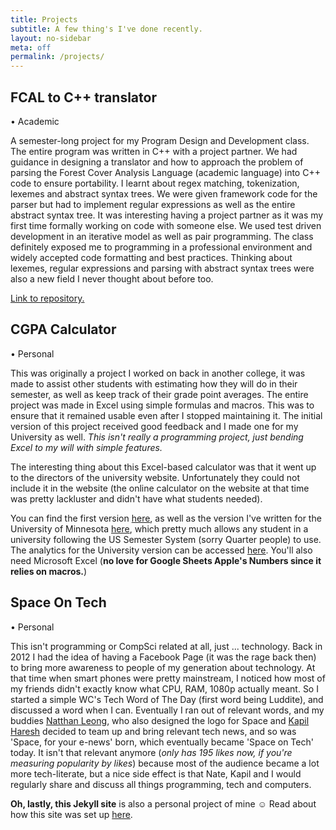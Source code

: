 ```yaml
---
title: Projects
subtitle: A few thing's I've done recently.
layout: no-sidebar
meta: off
permalink: /projects/
---
```


## FCAL to C++ translator
• Academic 

A semester-long project for my Program Design and Development class. The entire program was written in C++ with a project partner. We had guidance in designing a translator and how to approach the problem of parsing the Forest Cover Analysis Language (academic language) into C++ code to ensure portability. I learnt about regex matching, tokenization, lexemes and abstract syntax trees. We were given framework code for the parser but had to implement regular expressions as well as the entire abstract syntax tree. It was interesting having a project partner as it was my first time formally working on code with someone else. We used test driven development in an iterative model as well as pair programming. The class definitely exposed me to programming in a professional environment and widely accepted code formatting and best practices. Thinking about lexemes, regular expressions and parsing with abstract syntax trees were also a new field I never thought about before too.

[Link to repository.](https://github.com/leewc/fcal-cpp-translator)
<br />

## CGPA Calculator
• Personal

This was originally a project I worked on back in another college, it was made to assist other students with estimating how they will do in their semester, as well as keep track of their grade point averages. The entire project was made in Excel using simple formulas and macros. This was to ensure that it remained usable even after I stopped maintaining it. The initial version of this project received good feedback and I made one for my University as well. *This isn't really a programming project, just bending Excel to my will with simple features.*

The interesting thing about this Excel-based calculator was that it went up to the directors of the university website. Unfortunately they could not include it in the website (the online calculator on the website at that time was pretty lackluster and didn't have what students needed). 

You can find the first version [here](https://www.box.com/s/80cb6f49db252ac20273), as well as the version I've written for the University of Minnesota [here](https://goo.gl/m67cXl), which pretty much allows any student in a university following the US Semester System (sorry Quarter people) to use. The analytics for the University version can be accessed [here](https://goo.gl/#analytics/goo.gl/m67cXl/all_time). You'll also need Microsoft Excel (**no love for Google Sheets Apple's Numbers since it relies on macros.**)
<br />

##  Space On Tech
• Personal

This isn't programming or CompSci related at all, just ... technology. Back in 2012 I had the idea of having a Facebook Page (it was the rage back then) to bring more awareness to people of my generation about technology. At that time when smart phones were pretty mainstream, I noticed how most of my friends didn't exactly know what CPU, RAM, 1080p actually meant. So I started a simple WC's Tech Word of The Day (first word being Luddite), and discussed a word when I can. Eventually I ran out of relevant words, and my buddies [Natthan Leong](http://contraultra.me), who also designed the logo for Space and [Kapil Haresh](https://www.twitter.com/kapilharesh) decided to team up and bring relevant tech news, and so was 'Space, for your e-news' born, which eventually became 'Space on Tech' today. It isn't that relevant anymore (*only has 195 likes now, if you're measuring popularity by likes*) because most of the audience became a lot more tech-literate, but a nice side effect is that Nate, Kapil and I would regularly share and discuss all things programming, tech and computers.
<br />

**Oh, lastly, this Jekyll site** is also a personal project of mine ☺ Read about how this site was set up [here](/site-meta/).